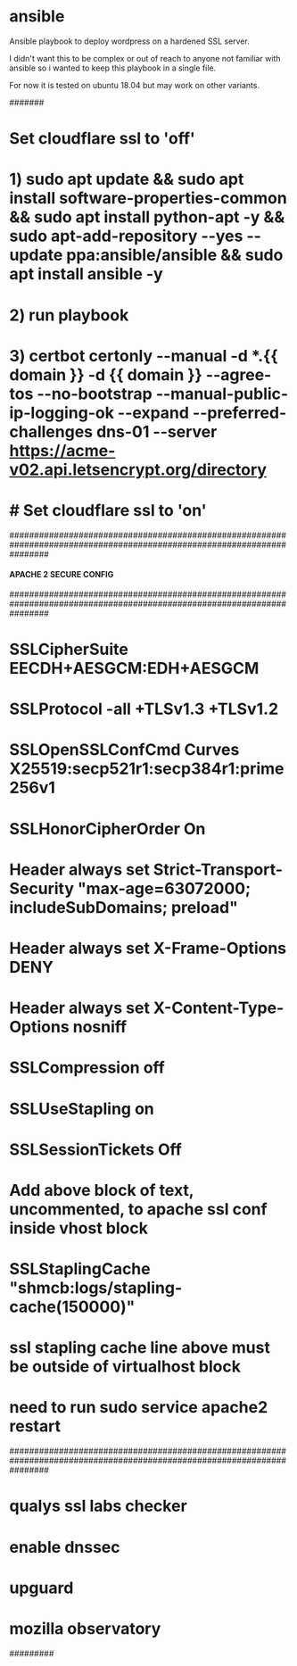 # ansible
Ansible playbook to deploy wordpress on a hardened SSL server.

I didn't want this to be complex or out of reach to anyone not familiar with ansible so i wanted to keep this playbook in a single file.

For now it is tested on ubuntu 18.04 but may work on other variants.

#######

# Set cloudflare ssl to 'off'

# 1) sudo apt update && sudo apt install software-properties-common && sudo apt install python-apt -y && sudo apt-add-repository --yes --update ppa:ansible/ansible && sudo apt install ansible -y

# 2) run playbook

# 3) certbot certonly --manual -d *.{{ domain }} -d {{ domain }} --agree-tos --no-bootstrap --manual-public-ip-logging-ok --expand --preferred-challenges dns-01 --server https://acme-v02.api.letsencrypt.org/directory

# # Set cloudflare ssl to 'on'

########################################################################################################################
####     APACHE 2 SECURE CONFIG                                                                                     ####
########################################################################################################################

#     SSLCipherSuite EECDH+AESGCM:EDH+AESGCM
#     SSLProtocol -all +TLSv1.3 +TLSv1.2
#     SSLOpenSSLConfCmd Curves X25519:secp521r1:secp384r1:prime256v1
#     SSLHonorCipherOrder On
#     Header always set Strict-Transport-Security "max-age=63072000; includeSubDomains; preload"
#     Header always set X-Frame-Options DENY
#     Header always set X-Content-Type-Options nosniff
#     SSLCompression off
#     SSLUseStapling on
#     SSLSessionTickets Off


# Add above block of text, uncommented, to apache ssl conf inside vhost block


#     SSLStaplingCache "shmcb:logs/stapling-cache(150000)"


# ssl stapling cache line above must be outside of virtualhost block

# need to run sudo service apache2 restart 

########################################################################################################################
# qualys ssl labs checker
# enable dnssec
# upguard
# mozilla observatory

#########
